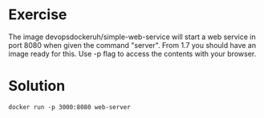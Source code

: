 # Exercise 
The image devopsdockeruh/simple-web-service will start a web service in port 8080 when given the command "server". From 1.7 you should have an image ready for this. Use -p flag to access the contents with your browser.

# Solution
`docker run -p 3000:8080 web-server`